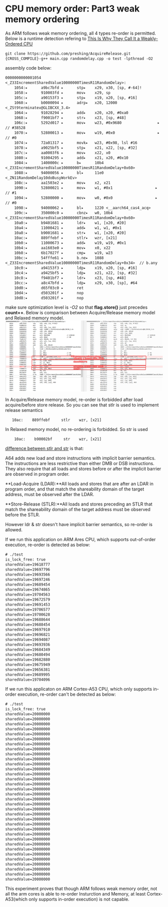 # CPU memory order: Part3 weak memory ordering

As ARM follows weak memory ordering, all 4 types re-order is permitted. Below is a runtime detection refering to  [This Is Why They Call It a Weakly-Ordered CPU](https://preshing.com/20121019/this-is-why-they-call-it-a-weakly-ordered-cpu/) 

```shell
git clone https://github.com/preshing/AcquireRelease.git
{CROSS_COMPILE}-g++ main.cpp randomdelay.cpp -o test -lpthread -O2
```

assembly code below:

```
0000000000001054 <_Z33IncrementSharedValue10000000TimesR11RandomDelay>:
    1054:▸      a9bc7bfd ▸      stp▸    x29, x30, [sp, #-64]!
    1058:▸      910003fd ▸      mov▸    x29, sp
    105c:▸      a90153f3 ▸      stp▸    x19, x20, [sp, #16]
    1060:▸      b0000094 ▸      adrp▸   x20, 12000 <_ZSt9terminatev@GLIBCXX_3.4>
    1064:▸      91028294 ▸      add▸    x20, x20, #0xa0
    1068:▸      f9001bf7 ▸      str▸    x23, [sp, #48]
    106c:▸      5292d017 ▸      mov▸    w23, #0x9680                ▸   // #38528
    1070:▸      52800013 ▸      mov▸    w19, #0x0                   ▸   // #0
    1074:▸      72a01317 ▸      movk▸   w23, #0x98, lsl #16
    1078:▸      a9025bf5 ▸      stp▸    x21, x22, [sp, #32]
    107c:▸      aa0003f6 ▸      mov▸    x22, x0
    1080:▸      91004295 ▸      add▸    x21, x20, #0x10
    1084:▸      1400000c ▸      b▸      10b4 <_Z33IncrementSharedValue10000000TimesR11RandomDelay+0x60>
    1088:▸      94000056 ▸      bl▸     11e0 <_ZN11RandomDelay10doBusyWorkEv>
    108c:▸      aa1503e2 ▸      mov▸    x2, x21
    1090:▸      52800021 ▸      mov▸    w1, #0x1                   ▸    // #1
    1094:▸      52800000 ▸      mov▸    w0, #0x0                   ▸    // #0
    1098:▸      94000062 ▸      bl▸     1220 <__aarch64_cas4_acq>
    109c:▸      350000c0 ▸      cbnz▸   w0, 10b4 <_Z33IncrementSharedValue10000000TimesR11RandomDelay+0x60>
    10a0:▸      b9401681 ▸      ldr▸    w1, [x20, #20]
    10a4:▸      11000421 ▸      add▸    w1, w1, #0x1
    10a8:▸      b9001681 ▸      str▸    w1, [x20, #20]
    10ac:▸      889ffebf ▸      stlr▸   wzr, [x21]
    10b0:▸      11000673 ▸      add▸    w19, w19, #0x1
    10b4:▸      aa1603e0 ▸      mov▸    x0, x22
    10b8:▸      6b17027f ▸      cmp▸    w19, w23
    10bc:▸      54fffe61 ▸      b.ne▸   1088 <_Z33IncrementSharedValue10000000TimesR11RandomDelay+0x34>  // b.any
    10c0:▸      a94153f3 ▸      ldp▸    x19, x20, [sp, #16]
    10c4:▸      a9425bf5 ▸      ldp▸    x21, x22, [sp, #32]
    10c8:▸      f9401bf7 ▸      ldr▸    x23, [sp, #48]
    10cc:▸      a8c47bfd ▸      ldp▸    x29, x30, [sp], #64
    10d0:▸      d65f03c0 ▸      ret
    10d4:▸      d503201f ▸      nop
    10d8:▸      d503201f ▸      nop
```

make sure optimization level is *-O2* so that **flag.store()** just precedes **count++**. 
Below is comparison between Acquire/Release memory model and Relaxed memory model.
![cpu_memory_order_part3_01](/images/cpu_memory_order_part3_01.png)

 In Acquire/Release memory model, re-order is forbidded after load acquire/before store release. So you can see that stlr is used to implement release semantics

```
   10ac:    889ffebf     stlr    wzr, [x21]
```

In Relaxed memory model, no re-ordering is forbidded. So str is used

```
    10ac:    b90002bf     str    wzr, [x21]
```

[difference between stlr and str](https://developer.arm.com/documentation/100941/0100/Barriers) is that:

A64 adds new load and store instructions with implicit barrier semantics. The instructions are less restrictive than either DMB or DSB instructions. They also require that all loads and stores before or after the implicit barrier are observed in program order.

**Load-Acquire (LDAR):**All loads and stores that are after an LDAR in program order, and that match the shareability domain of the target address, must be observed after the LDAR.

**Store-Release (STLR):**All loads and stores preceding an STLR that match the shareability domain of the target address must be observed before the STLR.

However ldr & str doesn't have implicit barrier semantics, so re-order is allowed.

If we run this application on ARM Ares CPU, which supports out-of-order execution, re-order is detected as below:

```shell
# ./test
is_lock_free: true
sharedValue=19618777
sharedValue=19697796
sharedValue=19693566
sharedValue=19697246
sharedValue=19689454
sharedValue=19674865
sharedValue=19704563
sharedValue=19672579
sharedValue=19691453
sharedValue=19706577
sharedValue=19700628
sharedValue=19688644
sharedValue=19688454
sharedValue=19697910
sharedValue=19696821
sharedValue=19694087
sharedValue=19693936
sharedValue=19684349
sharedValue=19680494
sharedValue=19682880
sharedValue=19675949
sharedValue=19656381
sharedValue=19689995
sharedValue=19704096

```

If we run this applicaton on ARM Cortex-A53 CPU, which only supports in-order execution, re-order can't be detected as below:
```shell
# ./test
is_lock_free: true
sharedValue=20000000
sharedValue=20000000
sharedValue=20000000
sharedValue=20000000
sharedValue=20000000
sharedValue=20000000
sharedValue=20000000
sharedValue=20000000
sharedValue=20000000
sharedValue=20000000
sharedValue=20000000
sharedValue=20000000
sharedValue=20000000
sharedValue=20000000
sharedValue=20000000
sharedValue=20000000
sharedValue=20000000
sharedValue=20000000
sharedValue=20000000
sharedValue=20000000
sharedValue=20000000
sharedValue=20000000
sharedValue=20000000
sharedValue=20000000
sharedValue=20000000
sharedValue=20000000
sharedValue=20000000
sharedValue=20000000
sharedValue=20000000
sharedValue=20000000
sharedValue=20000000
sharedValue=20000000
sharedValue=20000000
sharedValue=20000000

```

This experiment proves that though ARM follows weak memory order, not all the arm cores is able to re-order Insturction and Memory, at least Cortex-A53(which only supports in-order execution) is not capable.